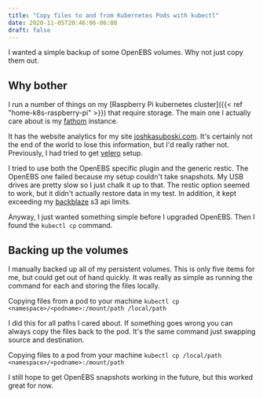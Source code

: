 ```yaml
---
title: "Copy files to and from Kubernetes Pods with kubectl"
date: 2020-11-05T20:46:06-06:00
draft: false
---
```


I wanted a simple backup of some OpenEBS volumes. Why not just copy them out.

<!--more-->

## Why bother
I run a number of things on my [Raspberry Pi kubernetes cluster]({{< ref "home-k8s-raspberry-pi" >}}) that require storage. The main one I actually care about is my [fathom](https://github.com/usefathom/fathom) instance.

It has the website analytics for my site [joshkasuboski.com](https://www.joshkasuboski.com). It's certainly not the end of the world to lose this information, but I'd really rather not. Previously, I had tried to get [velero](https://velero.io/) setup.

I tried to use both the OpenEBS specific plugin and the generic restic. The OpenEBS one failed because my setup couldn't take snapshots. My USB drives are pretty slow so I just chalk it up to that. The restic option seemed to work, but it didn't actually restore data in my test. In addition, it kept exceeding my [backblaze](https://www.backblaze.com/) s3 api limits.

Anyway, I just wanted something simple before I upgraded OpenEBS. Then I found the `kubectl cp` command.

## Backing up the volumes
I manually backed up all of my persistent volumes. This is only five items for me, but could get out of hand quickly. It was really as simple as running the command for each and storing the files locally.

Copying files from a pod to your machine
`kubectl cp <namespace>/<podname>:/mount/path /local/path`

I did this for all paths I cared about. If something goes wrong you can always copy the files back to the pod. It's the same command just swapping source and destination.

Copying files to a pod from your machine
`kubectl cp /local/path <namespace>/<podname>:/mount/path`

I still hope to get OpenEBS snapshots working in the future, but this worked great for now.